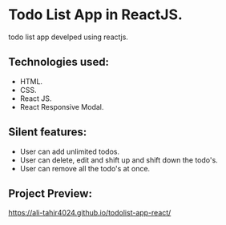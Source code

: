 # Todo List App in ReactJS.

todo list app develped using reactjs.

## Technologies used:

* HTML.
* CSS.
* React JS.
* React Responsive Modal.

## Silent features:

* User can add unlimited todos.
* User can delete, edit and shift up and shift down the todo's.
* User can remove all the todo's at once.

## Project Preview:

https://ali-tahir4024.github.io/todolist-app-react/
